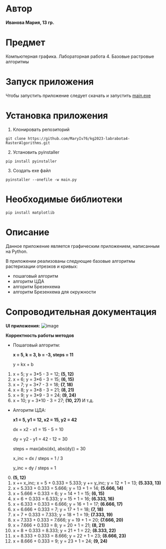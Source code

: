 # Автор
**Иванова Мария, 13 гр.**

# Предмет 
Компьютерная графика. Лабораторная работа 4. Базовые растровые алгоритмы

# Запуск приложения
Чтобы запустить приложение следует скачать и запустить [main.exe](https://github.com/MaryIv76/kg2023-labrabota4-RasterAlgorithms/blob/main/main.exe)

# Установка приложения
1. Клонировать репозиторий

```
git clone https://github.com/MaryIv76/kg2023-labrabota4-RasterAlgorithms.git
```

2. Установить pyinstaller
```
pip install pyinstaller
```

3. Создать exe файл
```
pyinstaller --onefile -w main.py
```

# Необходимые библиотеки
```
pip install matplotlib
```

# Описание
Данное приложение является графическим приложением, написанным на Python.

В приложении реализованы следующие базовые алгоритмы растеризации отрезков и кривых:
* пошаговый алгоритм
* алгоритм ЦДА
* алгоритм Брезенхема
* алгоритм Брезенхема для окружности

# Сопроводительная документация
**UI приложения:**
![image](https://user-images.githubusercontent.com/78850640/235090666-018995e7-4bc5-4a9d-9811-0353b918d1c4.png)

**Корректность работы методов**
* Пошаговый алгоритм:

  **x = 5, k = 3, b = -3, steps = 11**

  y = kx + b

1. x = 5;   y = 3\*5 - 3 = 12;  **(5, 12)**
2. x = 6;   y = 3\*6 - 3 = 15;  **(6, 15)**
3. x = 7;   y = 3\*7 - 3 = 18;  **(7, 18)**
4. x = 8;   y = 3\*8 - 3 = 21;  **(8, 21)**
5. x = 9;   y = 3\*9 - 3 = 24;  **(9, 24)**
6. x = 10;   y = 3\*10 - 3 = 27;  **(10, 27)**
И т.д.

* Алгоритм ЦДА:

  **x1 = 5, y1 = 12, x2 = 15, y2 = 42**
  
  dx = x2 - x1 = 15 - 5 = 10
  
  dy = y2 - y1 = 42 - 12 = 30
  
  steps = max(abs(dx), abs(dy)) = 30
  
  x_inc = dx / steps = 1 / 3
  
  y_inc = dy / steps = 1
  
0. **(5, 12)**
1. x += x_inc; x = 5 + 0.333 = 5.333;  y += y_inc; y = 12 + 1 = 13; **(5.333, 13)**
2. x = 5.333 + 0.333 = 5.666; y = 13 + 1 = 14; **(5.666, 14)**
3. x = 5.666 + 0.333 = 6; y = 14 + 1 = 15; **(6, 15)**
4. x = 6 + 0.333 = 6.333; y = 15 + 1 = 16; **(6.333, 16)**
5. x = 6.333 + 0.333 = 6.666; y = 16 + 1 = 17; **(6.666, 17)**
6. x = 6.666 + 0.333 = 7; y = 17 + 1 = 18; **(7, 18)**
7. x = 7 + 0.333 = 7.333; y = 18 + 1 = 19; **(7.333, 19)**
8. x = 7.333 + 0.333 = 7.666; y = 19 + 1 = 20; **(7.666, 20)**
9. x = 7.666 + 0.333 = 8; y = 20 + 1 = 21; **(8, 21)**
10. x = 8 + 0.333 = 8.333; y = 21 + 1 = 22; **(8.333, 22)**
11. x = 8.333 + 0.333 = 8.666; y = 22 + 1 = 23; **(8.666, 23)**
12. x = 8.666 + 0.333 = 9; y = 23 + 1 = 24; **(9, 24)**


